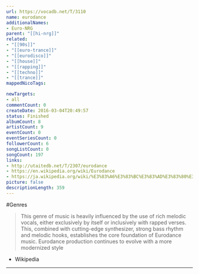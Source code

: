 ```yaml
---
url: https://vocadb.net/T/3110
name: eurodance
additionalNames: 
- Euro-NRG
parent: "[[hi-nrg]]"
related:
- "[[90s]]"
- "[[euro-trance]]"
- "[[eurodisco]]"
- "[[house]]"
- "[[rapping]]"
- "[[techno]]"
- "[[trance]]"
mappedNicoTags:

newTargets:
- all
commentCount: 0
createDate: 2016-03-04T20:49:57
status: Finished
albumCount: 8
artistCount: 9
eventCount: 0
eventSeriesCount: 0
followerCount: 6
songListCount: 0
songCount: 197
links: 
- http://utaitedb.net/T/2307/eurodance
- https://en.wikipedia.org/wiki/Eurodance
- https://ja.wikipedia.org/wiki/%E3%83%A6%E3%83%BC%E3%83%AD%E3%83%80%E3%83%B3%E3%82%B9
picture: false
descriptionLength: 359
---
```


#Genres

>This genre of music is heavily influenced by the use of rich melodic vocals, either exclusively by itself or inclusively with rapped verses. This, combined with cutting-edge synthesizer, strong bass rhythm and melodic hooks, establishes the core foundation of Eurodance music. Eurodance production continues to evolve with a more modernized style
- Wikipedia

---

